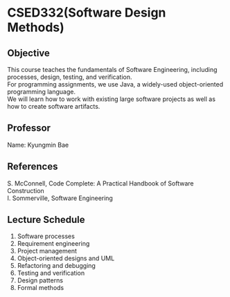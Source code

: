 # CSED332(Software Design Methods)

## Objective
This course teaches the fundamentals of Software Engineering, including processes, design, testing, and verification.\
For programming assignments, we use Java, a widely-used object-oriented programming language.\
We will learn how to work with existing large software projects as well as how to create software artifacts.

## Professor
Name: Kyungmin Bae

## References
S. McConnell, Code Complete: A Practical Handbook of Software Construction\
I. Sommerville, Software Engineering

## Lecture Schedule
1. Software processes
2. Requirement engineering
3. Project management
4. Object-oriented designs and UML
5. Refactoring and debugging
6. Testing and verification
7. Design patterns
8. Formal methods
